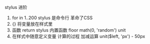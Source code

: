stylus 进阶
1. for in 1..200
stylus 是命令行 革命了CSS
2. {} 将变量放在样式里
3. 函数 return
    stylus 内置函数
    floor math(0, 'random')
    unit
4. 在样式中随意定义变量 计算的过程
    加减运算    unit($left, 'px') - 50px